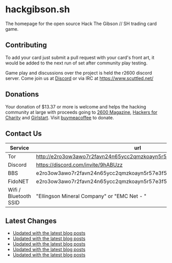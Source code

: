 # hackgibson.sh
The homepage for the open source Hack The Gibson // SH trading card game.


## Contributing

To add your card just submit a pull request with your card's front art, it would be added to the next run of set after community play testing.

Game play and discussions over the project is held the r2600 discord server. Come join us at [Discord](https://discord.com/invite/9hABUzz) or via IRC at https://www.scuttled.net/


## Donations

Your donation of $13.37 or more is welcome and helps the hacking community at large with proceeds going to [2600 Magazine](https://2600.com/), [Hackers for Charity](https://hackersforcharity.org) and [Girlstart](https://girlstart.org).  Visit [buymeacoffee](https://www.buymeacoffee.com/hackgibson.sh) to donate.


## Contact Us

Service | url
-|-
Tor | http://e2ro3ow3awo7r2favn24n65ycc2qmzkoayn5r57e3f56nvjwdcgg32ad.onion
Discord | https://discord.com/invite/9hABUzz
BBS | e2ro3ow3awo7r2favn24n65ycc2qmzkoayn5r57e3f56nvjwdcgg32ad.onion:23
FidoNET | e2ro3ow3awo7r2favn24n65ycc2qmzkoayn5r57e3f56nvjwdcgg32ad.onion:24554
Wifi / Bluetooth SSID | "Ellingson Mineral Company" or "EMC Net - <fidonet address>"

## Latest Changes
<!-- BLOG-POST-LIST:START -->
- [Updated with the latest blog posts](https://github.com/DFW2600/hackgibson.sh/commit/a140585da3c3ad72fc1771ae2e067dad0faf6d4b)
- [Updated with the latest blog posts](https://github.com/DFW2600/hackgibson.sh/commit/6d6bf4a9132e6434bbd4736cba73d2bc98a9e9b2)
- [Updated with the latest blog posts](https://github.com/DFW2600/hackgibson.sh/commit/c5ee3178d2e56551e4ba2e60f6de65d6cc1b27c6)
- [Updated with the latest blog posts](https://github.com/DFW2600/hackgibson.sh/commit/75be4b7f4292227958c8e90c728edce383ed602e)
- [Updated with the latest blog posts](https://github.com/DFW2600/hackgibson.sh/commit/62379d14bf2c68b5883c05919e0eec8c07ef52b2)
<!-- BLOG-POST-LIST:END -->
